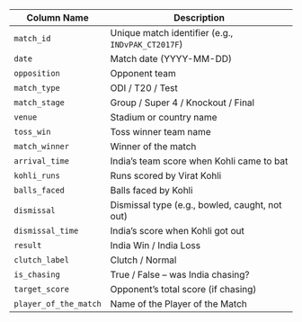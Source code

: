 | Column Name           | Description                                       |
| --------------------- | ------------------------------------------------- |
| `match_id`            | Unique match identifier (e.g., `INDvPAK_CT2017F`) |
| `date`                | Match date (YYYY-MM-DD)                           |
| `opposition`          | Opponent team                                     |
| `match_type`          | ODI / T20 / Test                                  |
| `match_stage`         | Group / Super 4 / Knockout / Final                |
| `venue`               | Stadium or country name                           |
| `toss_win`            | Toss winner team name                             |
| `match_winner`        | Winner of the match                               |
| `arrival_time`        | India’s team score when Kohli came to bat         |
| `kohli_runs`          | Runs scored by Virat Kohli                        |
| `balls_faced`         | Balls faced by Kohli                              |
| `dismissal`           | Dismissal type (e.g., bowled, caught, not out)    |
| `dismissal_time`      | India’s score when Kohli got out                  |
| `result`              | India Win / India Loss                            |
| `clutch_label`        | Clutch / Normal                                   |
| `is_chasing`          | True / False – was India chasing?                 |
| `target_score`        | Opponent’s total score (if chasing)               |
| `player_of_the_match` | Name of the Player of the Match                   |
